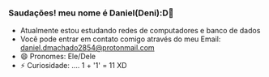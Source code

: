 ### Saudações! meu nome é Daniel(Deni):D👋


- Atualmente estou estudando redes de computadores e banco de dados 
- Você pode entrar em contato comigo através do meu Email: daniel.dmachado2854@protonmail.com
- 😄 Pronomes: Ele/Dele
- ⚡ Curiosidade: .... 1 + '1' = 11 XD
